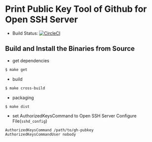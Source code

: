 # Print Public Key Tool of Github for Open SSH Server

* Build Status: [![CircleCI](https://dl.circleci.com/status-badge/img/gh/ssobue/gh-pubkey/tree/master.svg?style=svg)](https://dl.circleci.com/status-badge/redirect/gh/ssobue/gh-pubkey/tree/master)

Build and Install the Binaries from Source
---
 
* get dependencies
```bash
$ make get
```

* build
```bash
$ make cross-build
```

* packaging
```bash
$ make dist
```

* set AuthorizedKeysCommand to Open SSH Server Configure File(`sshd_config`)
```
AuthorizedKeysCommand /path/to/gh-pubkey
AuthorizedKeysCommandUser nobody
```
